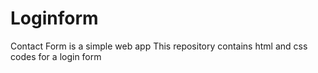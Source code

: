 # Loginform
Contact Form is a simple web app This repository contains html and css codes for a login form 
